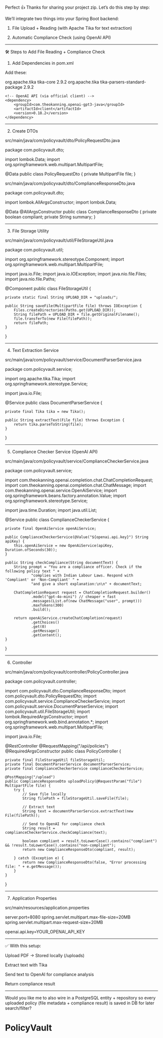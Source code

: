 Perfect 👍 Thanks for sharing your project zip. Let’s do this step by step:

We’ll integrate two things into your Spring Boot backend:

1. File Upload + Reading (with Apache Tika for text extraction)


2. Automatic Compliance Check (using OpenAI API)




---

🛠 Steps to Add File Reading + Compliance Check

1. Add Dependencies in pom.xml

Add these:

<dependencies>
    <!-- Apache Tika -->
    <dependency>
        <groupId>org.apache.tika</groupId>
        <artifactId>tika-core</artifactId>
        <version>2.9.2</version>
    </dependency>
    <dependency>
        <groupId>org.apache.tika</groupId>
        <artifactId>tika-parsers-standard-package</artifactId>
        <version>2.9.2</version>
    </dependency>

    <!-- OpenAI API (via official client) -->
    <dependency>
        <groupId>com.theokanning.openai-gpt3-java</groupId>
        <artifactId>client</artifactId>
        <version>0.18.2</version>
    </dependency>
</dependencies>


---

2. Create DTOs

src/main/java/com/policyvault/dto/PolicyRequestDto.java

package com.policyvault.dto;

import lombok.Data;
import org.springframework.web.multipart.MultipartFile;

@Data
public class PolicyRequestDto {
    private MultipartFile file;
}

src/main/java/com/policyvault/dto/ComplianceResponseDto.java

package com.policyvault.dto;

import lombok.AllArgsConstructor;
import lombok.Data;

@Data
@AllArgsConstructor
public class ComplianceResponseDto {
    private boolean compliant;
    private String summary;
}


---

3. File Storage Utility

src/main/java/com/policyvault/util/FileStorageUtil.java

package com.policyvault.util;

import org.springframework.stereotype.Component;
import org.springframework.web.multipart.MultipartFile;

import java.io.File;
import java.io.IOException;
import java.nio.file.Files;
import java.nio.file.Paths;

@Component
public class FileStorageUtil {

    private static final String UPLOAD_DIR = "uploads/";

    public String saveFile(MultipartFile file) throws IOException {
        Files.createDirectories(Paths.get(UPLOAD_DIR));
        String filePath = UPLOAD_DIR + file.getOriginalFilename();
        file.transferTo(new File(filePath));
        return filePath;
    }
}


---

4. Text Extraction Service

src/main/java/com/policyvault/service/DocumentParserService.java

package com.policyvault.service;

import org.apache.tika.Tika;
import org.springframework.stereotype.Service;

import java.io.File;

@Service
public class DocumentParserService {

    private final Tika tika = new Tika();

    public String extractText(File file) throws Exception {
        return tika.parseToString(file);
    }
}


---

5. Compliance Checker Service (OpenAI API)

src/main/java/com/policyvault/service/ComplianceCheckerService.java

package com.policyvault.service;

import com.theokanning.openai.completion.chat.ChatCompletionRequest;
import com.theokanning.openai.completion.chat.ChatMessage;
import com.theokanning.openai.service.OpenAiService;
import org.springframework.beans.factory.annotation.Value;
import org.springframework.stereotype.Service;

import java.time.Duration;
import java.util.List;

@Service
public class ComplianceCheckerService {

    private final OpenAiService openAiService;

    public ComplianceCheckerService(@Value("${openai.api.key}") String apiKey) {
        this.openAiService = new OpenAiService(apiKey, Duration.ofSeconds(30));
    }

    public String checkCompliance(String documentText) {
        String prompt = "You are a compliance officer. Check if the following policy text " +
                "complies with Indian Labour Laws. Respond with 'Compliant' or 'Non-Compliant' " +
                "and give a short explanation:\n\n" + documentText;

        ChatCompletionRequest request = ChatCompletionRequest.builder()
                .model("gpt-4o-mini") // cheaper + fast
                .messages(List.of(new ChatMessage("user", prompt)))
                .maxTokens(300)
                .build();

        return openAiService.createChatCompletion(request)
                .getChoices()
                .get(0)
                .getMessage()
                .getContent();
    }
}


---

6. Controller

src/main/java/com/policyvault/controller/PolicyController.java

package com.policyvault.controller;

import com.policyvault.dto.ComplianceResponseDto;
import com.policyvault.dto.PolicyRequestDto;
import com.policyvault.service.ComplianceCheckerService;
import com.policyvault.service.DocumentParserService;
import com.policyvault.util.FileStorageUtil;
import lombok.RequiredArgsConstructor;
import org.springframework.web.bind.annotation.*;
import org.springframework.web.multipart.MultipartFile;

import java.io.File;

@RestController
@RequestMapping("/api/policies")
@RequiredArgsConstructor
public class PolicyController {

    private final FileStorageUtil fileStorageUtil;
    private final DocumentParserService documentParserService;
    private final ComplianceCheckerService complianceCheckerService;

    @PostMapping("/upload")
    public ComplianceResponseDto uploadPolicy(@RequestParam("file") MultipartFile file) {
        try {
            // Save file locally
            String filePath = fileStorageUtil.saveFile(file);

            // Extract text
            String text = documentParserService.extractText(new File(filePath));

            // Send to OpenAI for compliance check
            String result = complianceCheckerService.checkCompliance(text);

            boolean compliant = result.toLowerCase().contains("compliant") && !result.toLowerCase().contains("non-compliant");
            return new ComplianceResponseDto(compliant, result);

        } catch (Exception e) {
            return new ComplianceResponseDto(false, "Error processing file: " + e.getMessage());
        }
    }
}


---

7. Application Properties

src/main/resources/application.properties

server.port=8080
spring.servlet.multipart.max-file-size=20MB
spring.servlet.multipart.max-request-size=20MB

openai.api.key=YOUR_OPENAI_API_KEY


---

✅ With this setup:

Upload PDF → Stored locally (/uploads)

Extract text with Tika

Send text to OpenAI for compliance analysis

Return compliance result



---

Would you like me to also wire in a PostgreSQL entity + repository so every uploaded policy (file metadata + compliance result) is saved in DB for later search/filter?

# PolicyVault
